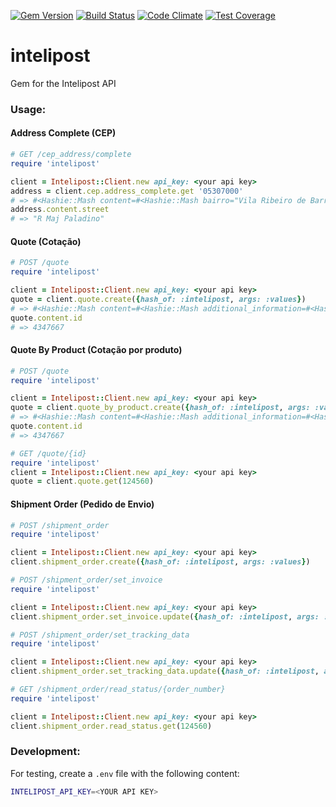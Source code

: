 [![Gem Version](https://badge.fury.io/rb/intelipost.svg)](http://badge.fury.io/rb/intelipost)
[![Build Status](https://travis-ci.org/intelipost/sdk-ruby.svg?branch=master)](https://travis-ci.org/intelipost/sdk-ruby)
[![Code Climate](https://codeclimate.com/github/natuelabs/intelipost/badges/gpa.svg)](https://codeclimate.com/github/natuelabs/intelipost)
[![Test Coverage](https://codeclimate.com/github/natuelabs/intelipost/badges/coverage.svg)](https://codeclimate.com/github/natuelabs/intelipost/coverage)


# intelipost
Gem for the Intelipost API

### Usage:

#### Address Complete (CEP)

````ruby
# GET /cep_address/complete
require 'intelipost'

client = Intelipost::Client.new api_key: <your api key>
address = client.cep.address_complete.get '05307000'
# => #<Hashie::Mash content=#<Hashie::Mash bairro="Vila Ribeiro de Barros" city="São Paulo" ibge="3550308" neighborhood="Vila Ribeiro de Barros" state="São Paulo" state_short="SP" street="R Maj Paladino"> messages=[] status="OK" time="0.6 ms">
address.content.street
# => "R Maj Paladino"
````

#### Quote (Cotação)

````ruby
# POST /quote
require 'intelipost'

client = Intelipost::Client.new api_key: <your api key>
quote = client.quote.create({hash_of: :intelipost, args: :values})
# => #<Hashie::Mash content=#<Hashie::Mash additional_information=#<Hashie::Mash client_type="gold" delivery_method_ids=[4, 3, 2] extra_cost_absolute=0.0 extra_cost_percentage=0.0 free_shipping=false lead_time_business_days=0 sales_channel="hotsite" tax_id=nil> client_id=1783 created=1433872646799 created_iso="2015-06-09T14:57:26.799-03:00" delivery_options=[#<Hashie::Mash delivery_estimate_business_days=1 delivery_method_id=4 delivery_method_name="Total Express" delivery_method_type="EXPRESS" delivery_note=nil description="Total Express" final_shipping_cost=5.05 logistic_provider_name="Total" provider_shipping_cost=5.05>, #<Hashie::Mash delivery_estimate_business_days=1 delivery_method_id=3 delivery_method_name="Correios eSedex" delivery_method_type="EXPRESS" delivery_note=nil description="Correios eSedex" final_shipping_cost=7.83 logistic_provider_name="Correios" provider_shipping_cost=7.83>, #<Hashie::Mash delivery_estimate_business_days=1 delivery_method_id=2 delivery_method_name="Correios Sedex" delivery_method_type="EXPRESS" delivery_note=nil description="Correios Sedex" final_shipping_cost=13.83 logistic_provider_name="Correios" provider_shipping_cost=13.83>] destination_zip_code="06396-200" id=4347667 origin_zip_code="04037-003" platform=nil volumes=[#<Hashie::Mash cost_of_goods=100.0 description=nil height=10.0 length=10.0 volume_type="BOX" weight=0.1 width=10.0>]> messages=[] status="OK" time="34.0 ms">
quote.content.id
# => 4347667
````


#### Quote By Product (Cotação por produto)

````ruby
# POST /quote
require 'intelipost'

client = Intelipost::Client.new api_key: <your api key>
quote = client.quote_by_product.create({hash_of: :intelipost, args: :values})
# => #<Hashie::Mash content=#<Hashie::Mash additional_information=#<Hashie::Mash client_type="gold" delivery_method_ids=[4, 3, 2] extra_cost_absolute=0.0 extra_cost_percentage=0.0 free_shipping=false lead_time_business_days=0 sales_channel="hotsite" tax_id=nil> client_id=1783 created=1433872646799 created_iso="2015-06-09T14:57:26.799-03:00" delivery_options=[#<Hashie::Mash delivery_estimate_business_days=1 delivery_method_id=4 delivery_method_name="Total Express" delivery_method_type="EXPRESS" delivery_note=nil description="Total Express" final_shipping_cost=5.05 logistic_provider_name="Total" provider_shipping_cost=5.05>, #<Hashie::Mash delivery_estimate_business_days=1 delivery_method_id=3 delivery_method_name="Correios eSedex" delivery_method_type="EXPRESS" delivery_note=nil description="Correios eSedex" final_shipping_cost=7.83 logistic_provider_name="Correios" provider_shipping_cost=7.83>, #<Hashie::Mash delivery_estimate_business_days=1 delivery_method_id=2 delivery_method_name="Correios Sedex" delivery_method_type="EXPRESS" delivery_note=nil description="Correios Sedex" final_shipping_cost=13.83 logistic_provider_name="Correios" provider_shipping_cost=13.83>] destination_zip_code="06396-200" id=4347667 origin_zip_code="04037-003" platform=nil products=[#<Hashie::Mash weight=5 cost_of_goods=100 width=10.0 height=10.0 length="BOX" quantity=1 sku_id=2323232 product_category=Calçados>]> messages=[] status="OK" time="34.0 ms">
quote.content.id
# => 4347667
````

````ruby
# GET /quote/{id}
require 'intelipost'
client = Intelipost::Client.new api_key: <your api key>
quote = client.quote.get(124560)
````

#### Shipment Order (Pedido de Envio)

````ruby
# POST /shipment_order
require 'intelipost'

client = Intelipost::Client.new api_key: <your api key>
client.shipment_order.create({hash_of: :intelipost, args: :values})
````

````ruby
# POST /shipment_order/set_invoice
require 'intelipost'

client = Intelipost::Client.new api_key: <your api key>
client.shipment_order.set_invoice.update({hash_of: :intelipost, args: :values})
````

````ruby
# POST /shipment_order/set_tracking_data
require 'intelipost'

client = Intelipost::Client.new api_key: <your api key>
client.shipment_order.set_tracking_data.update({hash_of: :intelipost, args: :values})
````

````ruby
# GET /shipment_order/read_status/{order_number}
require 'intelipost'

client = Intelipost::Client.new api_key: <your api key>
client.shipment_order.read_status.get(124560)
````

### Development:

For testing, create a `.env` file with the following content:
````bash
INTELIPOST_API_KEY=<YOUR API KEY>
````
